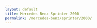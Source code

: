 ```yaml
---
layout: default
title: Mercedes Benz Sprinter 2000
permalink: /mercedes-benz/sprinter/2000/
---
```

